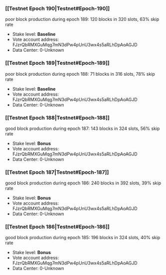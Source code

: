 ### [[Testnet Epoch 190|Testnet#Epoch-190]]
poor block production during epoch 189: 120 blocks in 320 slots, 63% skip rate 
* Stake level: **Baseline** 
* Vote account address: FJzrQbRMXGuMqg7mN3dPw4pUnU3wx4s5aRLhDpAoAGJD
* Data Center: 0-Unknown
### [[Testnet Epoch 189|Testnet#Epoch-189]]
poor block production during epoch 188: 71 blocks in 316 slots, 78% skip rate 
* Stake level: **Baseline** 
* Vote account address: FJzrQbRMXGuMqg7mN3dPw4pUnU3wx4s5aRLhDpAoAGJD
* Data Center: 0-Unknown
### [[Testnet Epoch 188|Testnet#Epoch-188]]
good block production during epoch 187: 143 blocks in 324 slots, 56% skip rate
* Stake level: **Bonus** 
* Vote account address: FJzrQbRMXGuMqg7mN3dPw4pUnU3wx4s5aRLhDpAoAGJD
* Data Center: 0-Unknown
### [[Testnet Epoch 187|Testnet#Epoch-187]]
good block production during epoch 186: 240 blocks in 392 slots, 39% skip rate
* Stake level: **Bonus** 
* Vote account address: FJzrQbRMXGuMqg7mN3dPw4pUnU3wx4s5aRLhDpAoAGJD
* Data Center: 0-Unknown
### [[Testnet Epoch 186|Testnet#Epoch-186]]
good block production during epoch 185: 196 blocks in 324 slots, 40% skip rate
* Stake level: **Bonus** 
* Vote account address: FJzrQbRMXGuMqg7mN3dPw4pUnU3wx4s5aRLhDpAoAGJD
* Data Center: 0-Unknown